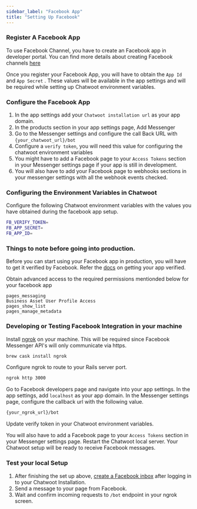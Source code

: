```yaml
---
sidebar_label: "Facebook App"
title: "Setting Up Facebook"
---
```


### Register A Facebook App

To use Facebook Channel, you have to create an Facebook app in developer portal. You can find more details about creating Facebook channels [here](https://developers.facebook.com/docs/apps/#register)

Once you register your Facebook App, you will have to obtain the `App Id` and `App Secret` . These values will be available in the app settings and will be required while setting up Chatwoot environment variables.

### Configure the Facebook App

1. In the app settings add your `Chatwoot installation url` as your app domain.
2. In the products section in your app settings page, Add Messenger
3. Go to the Messenger settings and configure the call Back URL with `{your_chatwoot_url}/bot`
4. Configure a `verify token`, you will need this value for configuring the chatwoot environment variables
5. You might have to add a Facebook page to your `Access Tokens` section in your Messenger settings page if your app is still in development.
6. You will also have to add your Facebook page to webhooks sections in your messenger settings with all the webhook events checked.

### Configuring the Environment Variables in Chatwoot

Configure the following Chatwoot environment variables with the values you have obtained during the facebook app setup.

```bash
FB_VERIFY_TOKEN=
FB_APP_SECRET=
FB_APP_ID=
```

### Things to note before going into production.

Before you can start using your Facebook app in production, you will have to get it verified by Facebook. Refer the [docs](https://developers.facebook.com/docs/apps/review/) on getting your app verified.

Obtain advanced access to the required permissions mentionded below for your facebook app
```
pages_messaging
Business Asset User Profile Access
pages_show_list
pages_manage_metadata
```


### Developing or Testing Facebook Integration in your machine

Install [ngrok](https://ngrok.com/docs) on your machine. This will be required since Facebook Messenger API's will only communicate via https.

```bash
brew cask install ngrok
```

Configure ngrok to route to your Rails server port.

```bash
ngrok http 3000
```

Go to Facebook developers page and navigate into your app settings. In the app settings, add `localhost` as your app domain.
In the Messenger settings page, configure the callback url with the following value.

```bash
{your_ngrok_url}/bot
```

Update verify token in your Chatwoot environment variables.

You will also have to add a Facebook page to your `Access Tokens` section in your Messenger settings page.
Restart the Chatwoot local server. Your Chatwoot setup will be ready to receive Facebook messages.

### Test your local Setup

1. After finishing the set up above, [create a Facebook inbox](/docs/channels/facebook) after logging in to your Chatwoot Installation.
2. Send a message to your page from Facebook.
3. Wait and confirm incoming requests to `/bot` endpoint in your ngrok screen.
